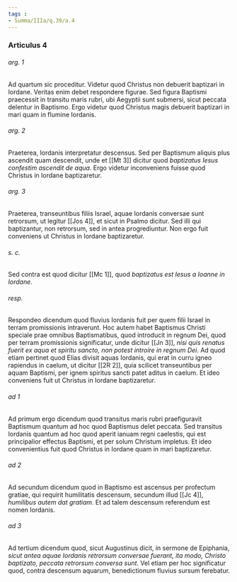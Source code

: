 ```yaml
---
tags : 
- Summa/IIIa/q.39/a.4
---
```


### Articulus 4

###### arg. 1
Ad quartum sic proceditur. Videtur quod Christus non debuerit baptizari in Iordane. Veritas enim debet respondere figurae. Sed figura Baptismi praecessit in transitu maris rubri, ubi Aegyptii sunt submersi, sicut peccata delentur in Baptismo. Ergo videtur quod Christus magis debuerit baptizari in mari quam in flumine Iordanis.

###### arg. 2
Praeterea, Iordanis interpretatur descensus. Sed per Baptismum aliquis plus ascendit quam descendit, unde et [[Mt 3]] dicitur quod *baptizatus Iesus confestim ascendit de aqua*. Ergo videtur inconveniens fuisse quod Christus in Iordane baptizaretur.

###### arg. 3
Praeterea, transeuntibus filiis Israel, aquae Iordanis conversae sunt retrorsum, ut legitur [[Jos 4]], et sicut in Psalmo dicitur. Sed illi qui baptizantur, non retrorsum, sed in antea progrediuntur. Non ergo fuit conveniens ut Christus in Iordane baptizaretur.

###### s. c.
Sed contra est quod dicitur [[Mc 1]], quod *baptizatus est Iesus a Ioanne in Iordane*.

###### resp.
Respondeo dicendum quod fluvius Iordanis fuit per quem filii Israel in terram promissionis intraverunt. Hoc autem habet Baptismus Christi speciale prae omnibus Baptismatibus, quod introducit in regnum Dei, quod per terram promissionis significatur, unde dicitur [[Jn 3]], *nisi quis renatus fuerit ex aqua et spiritu sancto, non potest introire in regnum Dei*. Ad quod etiam pertinet quod Elias divisit aquas Iordanis, qui erat in curru igneo rapiendus in caelum, ut dicitur [[2R 2]], quia scilicet transeuntibus per aquam Baptismi, per ignem spiritus sancti patet aditus in caelum. Et ideo conveniens fuit ut Christus in Iordane baptizaretur.

###### ad 1
Ad primum ergo dicendum quod transitus maris rubri praefiguravit Baptismum quantum ad hoc quod Baptismus delet peccata. Sed transitus Iordanis quantum ad hoc quod aperit ianuam regni caelestis, qui est principalior effectus Baptismi, et per solum Christum impletus. Et ideo convenientius fuit quod Christus in Iordane quam in mari baptizaretur.

###### ad 2
Ad secundum dicendum quod in Baptismo est ascensus per profectum gratiae, qui requirit humilitatis descensum, secundum illud [[Jc 4]], *humilibus autem dat gratiam*. Et ad talem descensum referendum est nomen Iordanis.

###### ad 3
Ad tertium dicendum quod, sicut Augustinus dicit, in sermone de Epiphania, *sicut antea aquae Iordanis retrorsum conversae fuerant, ita modo, Christo baptizato, peccata retrorsum conversa sunt*. Vel etiam per hoc significatur quod, contra descensum aquarum, benedictionum fluvius sursum ferebatur.

